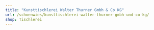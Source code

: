 ```yaml
---
title: "Kunsttischlerei Walter Thurner Gmbh & Co KG"
url: /schoenwies/kunsttischlerei-walter-thurner-gmbh-und-co-kg/
shop: Tischlerei
---
```

